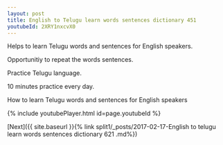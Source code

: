 ```yaml
---
layout: post
title: English to Telugu learn words sentences dictionary 451 
youtubeId: 2XRY1nxcvX0
---
```

 
 
Helps to learn Telugu words and sentences for English speakers.

Opportunitiy to repeat the words sentences. 

Practice Telugu language. 
 
10 minutes practice every day. 
 
How to learn Telugu words and sentences for English speakers 
 
{% include youtubePlayer.html id=page.youtubeId %}
 
 
[Next]({{ site.baseurl }}{% link  split1/_posts/2017-02-17-English to telugu learn words sentences dictionary 621 .md%})
 
